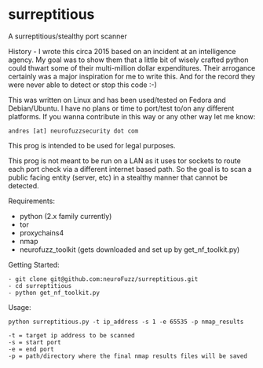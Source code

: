 # surreptitious

A surreptitious/stealthy port scanner

History - I wrote this circa 2015 based on an incident at an intelligence agency.
My goal was to show them that a little bit of wisely crafted python could thwart
some of their multi-million dollar expenditures. Their arrogance certainly was
a major inspiration for me to write this. And for the record they were never able
to detect or stop this code :-)

This was written on Linux and has been used/tested on Fedora and Debian/Ubuntu.
I have no plans or time to port/test to/on any different platforms. If you wanna
contribute in this way or any other way let me know:

    andres [at] neurofuzzsecurity dot com

This prog is intended to be used for legal purposes.

This prog is not meant to be run on a LAN as it uses tor sockets to route each
port check via a different internet based path. So the goal is to scan a public
facing entity (server, etc) in a stealthy manner that cannot be detected.


Requirements:

- python (2.x family currently)
- tor
- proxychains4
- nmap
- neurofuzz_toolkit (gets downloaded and set up by get_nf_toolkit.py)


Getting Started:

    - git clone git@github.com:neuroFuzz/surreptitious.git
    - cd surreptitious
    - python get_nf_toolkit.py


Usage:

    python surreptitious.py -t ip_address -s 1 -e 65535 -p nmap_results

    -t = target ip address to be scanned
    -s = start port
    -e = end port
    -p = path/directory where the final nmap results files will be saved
